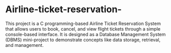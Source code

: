 # Airline-ticket-reservation-
This project is a C programming-based Airline Ticket Reservation System that allows users to book, cancel, and view flight tickets through a simple console-based interface. It is designed as a Database Management System (DBMS) mini-project to demonstrate concepts like data storage, retrieval, and management.
